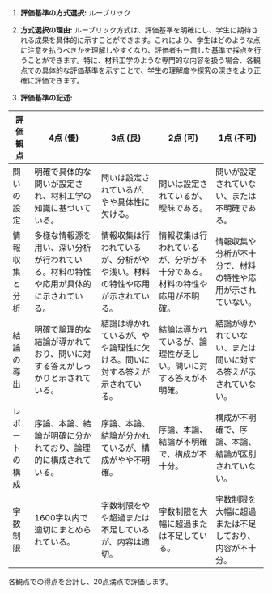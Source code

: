 1. **評価基準の方式選択:** ルーブリック

2. **方式選択の理由:** ルーブリック方式は、評価基準を明確にし、学生に期待される成果を具体的に示すことができます。これにより、学生はどのような点に注意を払うべきかを理解しやすくなり、評価者も一貫した基準で採点を行うことができます。特に、材料工学のような専門的な内容を扱う場合、各観点での具体的な評価基準を示すことで、学生の理解度や探究の深さをより正確に評価できます。

3. **評価基準の記述:**

| 評価観点       | 4点 (優)                                                                 | 3点 (良)                                                               | 2点 (可)                                                               | 1点 (不可)                                                             |
|----------------|---------------------------------------------------------------------------|------------------------------------------------------------------------|------------------------------------------------------------------------|------------------------------------------------------------------------|
| 問いの設定     | 明確で具体的な問いが設定され、材料工学の知識に基づいている。             | 問いは設定されているが、やや具体性に欠ける。                           | 問いは設定されているが、曖昧である。                                   | 問いが設定されていない、または不明確である。                           |
| 情報収集と分析 | 多様な情報源を用い、深い分析が行われている。材料の特性や応用が具体的に示されている。 | 情報収集は行われているが、分析がやや浅い。材料の特性や応用が示されている。 | 情報収集は行われているが、分析が不十分である。材料の特性や応用が不明確。 | 情報収集や分析が不十分で、材料の特性や応用が示されていない。         |
| 結論の導出     | 明確で論理的な結論が導かれており、問いに対する答えがしっかりと示されている。 | 結論は導かれているが、やや論理性に欠ける。問いに対する答えが示されている。 | 結論は導かれているが、論理性が乏しい。問いに対する答えが不明確。     | 結論が導かれていない、または問いに対する答えが示されていない。       |
| レポートの構成 | 序論、本論、結論が明確に分かれており、論理的に構成されている。           | 序論、本論、結論が分かれているが、構成がやや不明確。                   | 序論、本論、結論が不明確で、構成が不十分。                             | 構成が不明確で、序論、本論、結論が区別されていない。                   |
| 字数制限       | 1600字以内で適切にまとめられている。                                     | 字数制限をやや超過または不足しているが、内容は適切。                   | 字数制限を大幅に超過または不足している。                               | 字数制限を大幅に超過または不足しており、内容が不十分。                 |

各観点での得点を合計し、20点満点で評価します。
